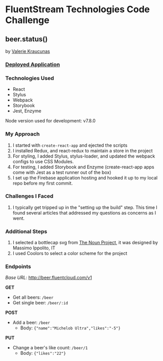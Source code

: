 # FluentStream Technologies Code Challenge
## beer.status()
by [Valerie Kraucunas](https://www.linkedin.com/in/vkraucunas/)

### [Deployed Application](https://beerstatus-vkraucunas.firebaseapp.com/)

### Technologies Used
- React
- Stylus
- Webpack
- Storybook
- Jest, Enzyme

Node version used for development: v7.8.0

### My Approach
1. I started with `create-react-app` and ejected the scripts
1. I installed Redux, and react-redux to maintain a store in the project
1. For styling, I added Stylus, stylus-loader, and updated the webpack configs to use CSS Modules.
1. For testing, I added Storybook and Enzyme (create-react-app apps come with Jest as a test runner out of the box)
1. I set up the Firebase application hosting and hooked it up to my local repo before my first commit.

### Challenges I Faced
1. I typically get tripped up in the "setting up the build" step. This time I found several articles that addressed my questions as concerns as I went.

### Additional Steps
1. I selected a bottlecap svg from [The Noun Project](https://thenounproject.com/search/?q=beer&i=11779), it was designed by Massimo Ippolito, IT
1. I used Coolors to select a color scheme for the project

### Endpoints
_Base URL_: http://beer.fluentcloud.com/v1

**GET**

- Get all beers: `/beer`
- Get single beer: `/beer/:id`

**POST**

- Add a beer: `/beer`
  - Body: `{"name":"Michelob Ultra","likes":"-5"}`

**PUT**

- Change a beer's like count: `/beer/1`
  - Body: `{"likes":"22"}`
